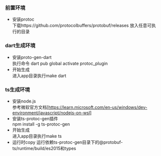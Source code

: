 ### 前置环境
+ 安装protoc  
  下载https://github.com/protocolbuffers/protobuf/releases 放入任意可执行的目录

### dart生成环境
+ 安装proto-gen-dart  
  执行命令 dart pub global activate protoc_plugin
+ 开始生成  
  进入app目录执行make dart

### ts生成环境
+ 安装node.js   
  参考微软官方文档[https://learn.microsoft.com/en-us/windows/dev-environment/javascript/nodejs-on-wsl]
+ 安装ts-protoc-gen插件  
  npm install -g ts-protoc-gen
+ 开始生成  
  进入app目录执行make ts
+ 运行时copy
  运行依赖ts-protoc-gen目录下的@protobuf-ts/runtime/build/es2015和types